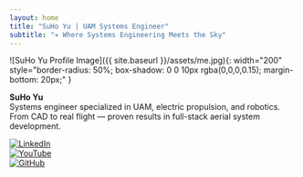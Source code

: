 ```yaml
---
layout: home
title: "SuHo Yu | UAM Systems Engineer"
subtitle: "✈️ Where Systems Engineering Meets the Sky"
---
```


![SuHo Yu Profile Image]({{ site.baseurl }}/assets/me.jpg){: width="200" style="border-radius: 50%; box-shadow: 0 0 10px rgba(0,0,0,0.15); margin-bottom: 20px;" }

**SuHo Yu**  
Systems engineer specialized in UAM, electric propulsion, and robotics.  
From CAD to real flight — proven results in full-stack aerial system development.

[![LinkedIn](https://img.shields.io/badge/LinkedIn-suho--yu-blue?logo=linkedin)](https://www.linkedin.com/in/suho-yu/)  
[![YouTube](https://img.shields.io/badge/YouTube-jenk5109-red?logo=youtube)](https://www.youtube.com/@jenk5109)  
[![GitHub](https://img.shields.io/badge/GitHub-yoosuho-black?logo=github)](https://github.com/yoosuho)
